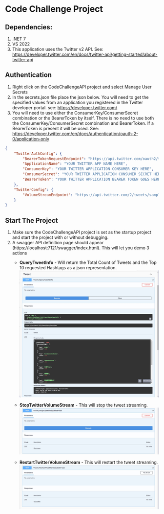 ﻿# Code Challenge Project

## Dependencies: 
1. .NET 7
1. VS 2022
1. This application uses the Twitter v2 API. See: https://developer.twitter.com/en/docs/twitter-api/getting-started/about-twitter-api

## Authentication

1. Right click on the CodeChallengeAPI project and select Manage User Secrets
2. In the secrets.json file place the json below. You will need to get the specified values from an application you registered in the Twitter developer portal.
    see: https://developer.twitter.com/
3. You will need to use either the ConsumerKey/ConsumerSecret combination or the BearerToken by itself. There is no need to use both the ConsumerKey/ConsumerSecret 
combination and BearerToken. If a BearerToken is present it will be used.
See: https://developer.twitter.com/en/docs/authentication/oauth-2-0/application-only

```json
{
    "TwitterAuthConfig": {
        "BearerTokenRequestEndpoint": "https://api.twitter.com/oauth2/token",
        "ApplicationName": "YOUR TWITTER APP NAME HERE",
        "ConsumerKey": "YOUR TWITTER APPLICATION CONSUMER KEY HERE",
        "ConsumerSecret": "YOUR TWITTER APPLICATION CONSUMER SECRET HERE",
        "BearerToken": "YOUR TWITTER APPLICATION BEARER TOKEN GOES HERE"
    },
    "TwitterConfig": {
        "VolumeStreamEndpoint": "https://api.twitter.com/2/tweets/sample/stream"
    }
}
```

## Start The Project
1. Make sure the CodeChallengeAPI project is set as the startup project and start the project with or without debugging.
2. A swagger API definition page should appear (https://localhost:7121/swagger/index.html). This will let you demo 3 actions
   - **QueryTweetInfo** - Will return the Total Count of Tweets and the Top 10 requested Hashtags as a json representation.
   ![Query Tweets](Query.jpg)

   - **StopTwitterVolumeStream** - This will stop the tweet streaming.
   ![Query Tweets](StopTweets.jpg)

   - **RestartTwitterVolumeStream** - This will restart the tweet streaming.
   ![Query Tweets](RestartTweets.jpg)
